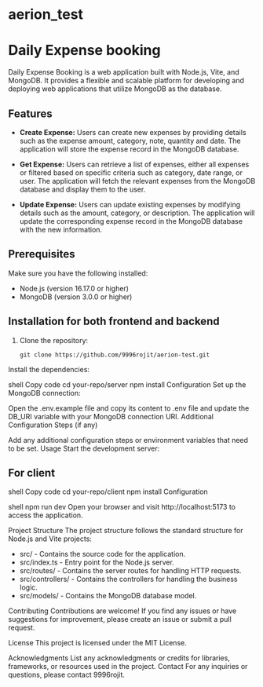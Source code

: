 # aerion_test

# Daily Expense booking

Daily Expense Booking is a web application built with Node.js, Vite, and MongoDB. It provides a flexible and scalable platform for developing and deploying web applications that utilize MongoDB as the database.

## Features


- **Create Expense:** Users can create new expenses by providing details such as the expense amount, category, note, quantity and date. The application will store the expense record in the MongoDB database.

- **Get Expense:** Users can retrieve a list of expenses, either all expenses or filtered based on specific criteria such as category, date range, or user. The application will fetch the relevant expenses from the MongoDB database and display them to the user.

- **Update Expense:** Users can update existing expenses by modifying details such as the amount, category, or description. The application will update the corresponding expense record in the MongoDB database with the new information.


## Prerequisites

Make sure you have the following installed:

- Node.js (version 16.17.0 or higher)
- MongoDB (version 3.0.0 or higher)

## Installation for both frontend and backend

1. Clone the repository:

   ```shell
   git clone https://github.com/9996rojit/aerion-test.git
Install the dependencies:

shell
Copy code
cd your-repo/server
npm install
Configuration
Set up the MongoDB connection:

Open the .env.example file and copy its content to .env file and update the DB_URI variable with your MongoDB connection URI.
Additional Configuration Steps (if any)

Add any additional configuration steps or environment variables that need to be set.
Usage
Start the development server:

## For client 

shell
Copy code
cd your-repo/client
npm install
Configuration

shell
  npm run dev
Open your browser and visit http://localhost:5173 to access the application.

Project Structure
The project structure follows the standard structure for Node.js and Vite projects:

- src/ - Contains the source code for the application.
- src/index.ts - Entry point for the Node.js server.
- src/routes/ - Contains the server routes for handling HTTP requests.
- src/controllers/ - Contains the controllers for handling the business logic.
- src/models/ - Contains the MongoDB database model.

Contributing
Contributions are welcome! If you find any issues or have suggestions for improvement, please create an issue or submit a pull request.

License
This project is licensed under the MIT License.

Acknowledgments
List any acknowledgments or credits for libraries, frameworks, or resources used in the project.
Contact
For any inquiries or questions, please contact 9996rojit.
